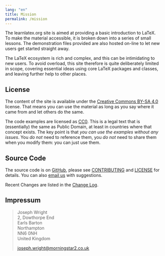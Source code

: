 ```yaml
---
lang: "en"
title: Mission
permalink: /mission
---
```


The learnlatex.org site is aimed at providing a basic introduction to LaTeX. To
make the material accessible, it is broken down into a series of small lessons.
The demonstration files provided are also hosted on-line to let new users get
started straight away.

The LaTeX ecosystem is rich and complex, and this can be intimidating to new
users. To avoid overload, this site therefore is quite deliberately limited in
scope, covering essential ideas using core LaTeX packages and classes, and
leaving further help to other places.

## License

The content of the site is available under the
[Creative Commons BY-SA 4.0](https://creativecommons.org/licenses/by-sa/4.0/)
license. That means you can use the material as long as you say where it came
from and let others do the same.

The code examples are licensed as
[CC0](https://creativecommons.org/share-your-work/public-domain/cc0/). This is
a legal text that is (essentially) the same as Public Domain, at least in
countries where that concept exists. The key point is that _you can use the
examples without any issues_. You _do not_ need to reference them, you _do not_
need to share them when you modify them: you can just use them.

## Source Code

The source code is on
[GitHub](https://github.com/learnlatex/learnlatex.github.io/), please see
[CONTRIBUTING](CONTRIBUTING) and [LICENSE](LICENSE) for details. You can also
[email us](mailto:texfaq@texfaq.org) with suggestions.

Recent Changes are listed in the [Change Log](CHANGELOG).

## Impressum

> Joseph Wright<br />
> 2, Dowthorpe End<br />
> Earls Barton<br />
> Northampton<br />
> NN6 0NH<br />
> United Kingdom
>
> joseph.wright@morningstar2.co.uk
